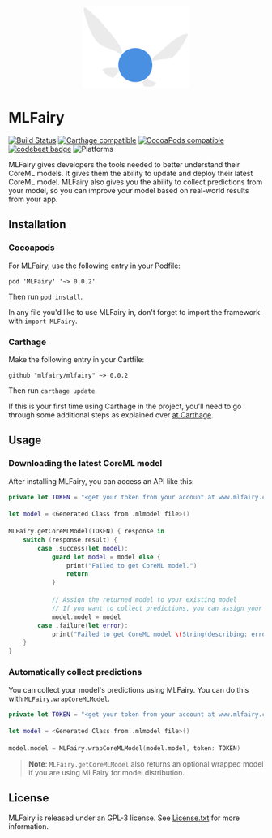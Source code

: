 <p align="center">
  <img height="160" src="logo.png" />
</p>

# MLFairy

[![Build Status](https://travis-ci.com/mlfairy/ios.svg?branch=master)](https://travis-ci.com/mlfairy/ios)
[![Carthage compatible](https://img.shields.io/badge/Carthage-compatible-4BC51D.svg?style=flat)](https://github.com/Carthage/Carthage)
[![CocoaPods compatible](https://img.shields.io/cocoapods/v/MLFairy.svg)](https://cocoapods.org/pods/MLFairy)
[![codebeat badge](https://codebeat.co/badges/55c8d36b-cde6-4cf3-bbd1-573c61662900)](https://codebeat.co/projects/github-com-mlfairy-mlfairy-master) ![Platforms](https://img.shields.io/badge/platforms-iOS%20%7C%20macOS%20%7C%20tvOS-cc9c00.svg)

MLFairy gives developers the tools needed to better understand their CoreML models. It gives them the ability to update and deploy their latest CoreML model. MLFairy also gives you the ability to collect predictions from your model, so you can improve your model based on real-world results from your app.

## Installation

### Cocoapods

For MLFairy, use the following entry in your Podfile:

```
pod 'MLFairy' '~> 0.0.2'
```

Then run `pod install`.

In any file you'd like to use MLFairy in, don't forget to import the framework with `import MLFairy`.

### Carthage

Make the following entry in your Cartfile:

```
github "mlfairy/mlfairy" ~> 0.0.2
```

Then run `carthage update`.

If this is your first time using Carthage in the project, you'll need to go through some additional steps as explained over [at Carthage](https://github.com/Carthage/Carthage#adding-frameworks-to-an-application).

## Usage

### Downloading the latest CoreML model

After installing MLFairy, you can access an API like this:

```swift
private let TOKEN = "<get your token from your account at www.mlfairy.com>"

let model = <Generated Class from .mlmodel file>()

MLFairy.getCoreMLModel(TOKEN) { response in
    switch (response.result) {
        case .success(let model):
            guard let model = model else {
                print("Failed to get CoreML model.")
                return
            }

            // Assign the returned model to your existing model
            // If you want to collect predictions, you can assign your model to response.mlFairyModel
            model.model = model
        case .failure(let error):
            print("Failed to get CoreML model \(String(describing: error)).")
    }
}
```

### Automatically collect predictions

You can collect your model's predictions using MLFairy. You can do this with `MLFairy.wrapCoreMLModel`.

```swift
private let TOKEN = "<get your token from your account at www.mlfairy.com>"

let model = <Generated Class from .mlmodel file>()

model.model = MLFairy.wrapCoreMLModel(model.model, token: TOKEN)
```

> **Note**: `MLFairy.getCoreMLModel` also returns an optional wrapped model if you are using MLFairy for model distribution.

## License

MLFairy is released under an GPL-3 license. See [License.txt](License.txt) for more information.